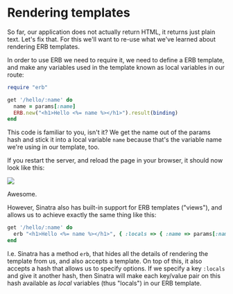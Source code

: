 # Rendering templates

So far, our application does not actually return HTML, it returns just plain
text. Let's fix that. For this we'll want to re-use what we've learned about
rendering ERB templates.

In order to use ERB we need to require it, we need to define a ERB template,
and make any variables used in the template known as local variables in our
route:

```ruby
require "erb"

get '/hello/:name' do
  name = params[:name]
  ERB.new("<h1>Hello <%= name %></h1>").result(binding)
end
```

This code is familiar to you, isn't it? We get the name out of the params hash
and stick it into a local variable `name` because that's the variable name we're
using in our template, too.

If you restart the server, and reload the page in your browser, it should now
look like this:

<img src="/assets/images/09-sinatra_2.png">

Awesome.

However, Sinatra also has built-in support for ERB templates ("views"), and
allows us to achieve exactly the same thing like this:

```ruby
get '/hello/:name' do
  erb "<h1>Hello <%= name %></h1>", { :locals => { :name => params[:name] } }
end
```

I.e. Sinatra has a method `erb`, that hides all the details of rendering the
template from us, and also accepts a template. On top of this, it also accepts
a hash that allows us to specify options. If we specify a key `:locals` and
give it another hash, then Sinatra will make each key/value pair on this hash
available as *local* variables (thus "locals") in our ERB template.

